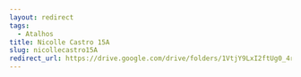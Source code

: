 ```yaml
---
layout: redirect
tags:
  - Atalhos
title: Nicolle Castro 15A
slug: nicollecastro15A
redirect_url: https://drive.google.com/drive/folders/1VtjY9LxI2ftUg0_4r2fHnvxSHrRSOmnR?usp=drive_link
---
```

